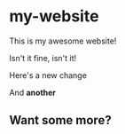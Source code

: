 # my-website

This is my awesome website!

Isn't it fine, isn't it!

Here's a new change

And **another**

## Want some more?
